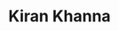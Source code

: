 ---
# Display name
title: Kiran Khanna

# Is this the primary user of the site?
superuser: true

# Role/position
role: Textile & Embroidery Artist

# Status emoji
status:
  icon: 🎨

# Short bio (displayed in user profile at end of posts)
bio: "Embroidery and patchwork artist celebrating Sanatana Dharma and Krishna consciousness through vibrant textile narratives. Most-Commended winner, HousingFirst MAB Annual Art Exhibition 2025."

# Social/Academic Networking
social:
  - icon: envelope
    icon_pack: fas
    link: "about/#contact"
  - icon: instagram
    icon_pack: fab
    link: "https://www.instagram.com/your-insta"
  - icon: globe
    icon_pack: fas
    link: "https://kiran-khanna-art.example.com"
---